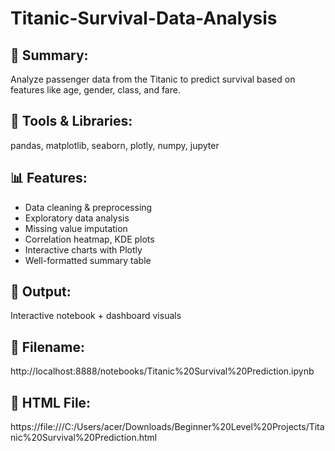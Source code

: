 # Titanic-Survival-Data-Analysis

## 🔹 Summary:
Analyze passenger data from the Titanic to predict survival based on features like age, gender, class, and fare.

## 🔧 Tools & Libraries:
pandas, matplotlib, seaborn, plotly, numpy, jupyter

## 📊 Features:

- Data cleaning & preprocessing
- Exploratory data analysis
- Missing value imputation
- Correlation heatmap, KDE plots
- Interactive charts with Plotly
- Well-formatted summary table

## 📁 Output:
Interactive notebook + dashboard visuals

## 📂 Filename: 
http://localhost:8888/notebooks/Titanic%20Survival%20Prediction.ipynb

## 📂 HTML File:
https://file:///C:/Users/acer/Downloads/Beginner%20Level%20Projects/Titanic%20Survival%20Prediction.html
